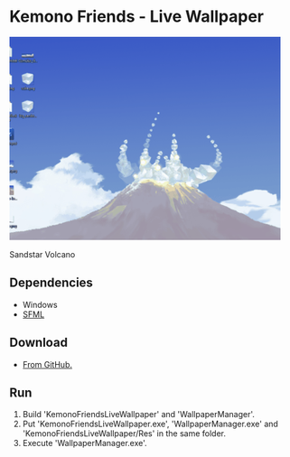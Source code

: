 # Kemono Friends - Live Wallpaper

![Demo](./demo.gif)

Sandstar Volcano

## Dependencies

* Windows
* [SFML](https://github.com/SFML/SFML)

## Download

* [From GitHub.](https://github.com/NeuroWhAI/KemonoFriendsLiveWallpaper/releases)

## Run

1. Build 'KemonoFriendsLiveWallpaper' and 'WallpaperManager'.
1. Put 'KemonoFriendsLiveWallpaper.exe', 'WallpaperManager.exe' and 'KemonoFriendsLiveWallpaper/Res' in the same folder.
1. Execute 'WallpaperManager.exe'.
